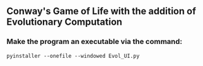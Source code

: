 ## Conway's Game of Life with the addition of Evolutionary Computation

### Make the program an executable via the command:

`pyinstaller --onefile --windowed Evol_UI.py `
